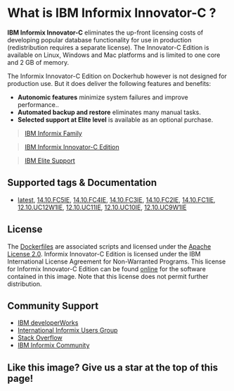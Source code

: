 # What is  IBM Informix Innovator-C ?

__IBM Informix Innovator-C__  eliminates the up-front licensing costs of developing popular database functionality for use in production (redistribution requires a separate license). The Innovator-C Edition is available on Linux, Windows and Mac platforms and is limited to one core and 2 GB of memory.

The Informix Innovator-C Edition on Dockerhub however is not designed for production use.  But it does deliver the following features and benefits:

* __Autonomic features__ minimize system failures and improve performance..
* __Automated backup and restore__ eliminates many manual tasks.
* __Selected support at Elite level__ is available as an optional purchase.

>[IBM Informix Family](https://www-03.ibm.com/software/products/en/informix-family)

>[IBM Informix Innovator-C Edition ](https://www.ibm.com/products/informix/editions?lnk=STW_US_STESCH_&lnk2=learn_InformixDev&pexp=DEF&psrc=NONE&mhsrc=ibmsearch_a&mhq=informix%20developer%20edition)

>[IBM Elite Support](https://www-01.ibm.com/support/docview.wss?rs=630&uid=swg21431136)

## Supported tags & Documentation

*  [latest](https://github.com/informix/informix-dockerhub-readme/blob/master/14.10.FC1/informix-innovator-c.md),
[14.10.FC5IE](https://github.com/informix/informix-dockerhub-readme/blob/master/14.10.FC5/informix-innovator-c.md),
[14.10.FC4IE](https://github.com/informix/informix-dockerhub-readme/blob/master/14.10.FC1/informix-innovator-c.md),
[14.10.FC3IE](https://github.com/informix/informix-dockerhub-readme/blob/master/14.10.FC1/informix-innovator-c.md),
[14.10.FC2IE](https://github.com/informix/informix-dockerhub-readme/blob/master/14.10.FC1/informix-innovator-c.md),
[14.10.FC1IE](https://github.com/informix/informix-dockerhub-readme/blob/master/14.10.FC1/informix-innovator-c.md),
[12.10.UC12W1IE](https://github.com/informix/informix-dockerhub-readme/blob/master/12.10.FC12/informix-innovator-c.md),
[12.10.UC11IE](https://github.com/informix/informix-dockerhub-readme/blob/master/12.10.FC9/informix-innovator-c.md),
[12.10.UC10IE](https://github.com/informix/informix-dockerhub-readme/blob/master/12.10.FC9/informix-innovator-c.md),
[12.10.UC9W1IE](https://github.com/informix/informix-dockerhub-readme/blob/master/12.10.FC9/informix-innovator-c.md)

## License

The [Dockerfiles](https://github.com/informix/informix-server-dockerfiles) are associated scripts and licensed under the [Apache License 2.0](https://www.apache.org/licenses/LICENSE-2.0). Informix Innovator-C Edition is licensed under the IBM International License Agreement for Non-Warranted Programs. This license for Informix Innovator-C Edition can be found [online](https://www-03.ibm.com/software/sla/sladb.nsf/displaylis/1DF201E9D7EC396D85258638008308E0?OpenDocument) for the software contained in this image. Note that this license does not permit further distribution.

## Community Support

- [IBM developerWorks](https://developer.ibm.com/answers/search.html?q=informix) 
- [International Informix Users Group](https://members.iiug.org/forums/ids)
- [Stack Overflow](https://stackoverflow.com/search?tab=newest&q=informix)
- [IBM Informix Community](https://community.ibm.com/community/user/hybriddatamanagement/communities/community-home?communitykey=cf5a1f39-c21f-4bc4-9ec2-7ca108f0a365&tab=groupdetails)

## Like this image?  Give us a star at the top of this page!  
